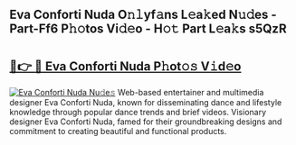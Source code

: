 ## Eva Conforti Nuda O𝚗𝚕yf𝚊ns L𝚎a𝚔ed N𝚞𝚍es - Part-Ff6 P𝚑𝚘tos Vi𝚍𝚎o - H𝚘𝚝 Part L𝚎a𝚔s s5QzR

# <h2><a href="http://kfcr7w.oniu.top/?m=Eva+Conforti+Nuda">🔗👉 🔴 Eva Conforti Nuda P𝚑ot𝚘𝚜 V𝚒d𝚎o</a></h2>

[![Eva Conforti Nuda Nu𝚍e𝚜](https://i.imgur.com/0qMVB7G.gif)](http://kfcr7w.oniu.top/?m=Eva+Conforti+Nuda)
Web-based entertainer and multimedia designer Eva Conforti Nuda, known for disseminating dance and lifestyle knowledge through popular dance trends and brief videos. Visionary designer Eva Conforti Nuda, famed for their groundbreaking designs and commitment to creating beautiful and functional products.  

